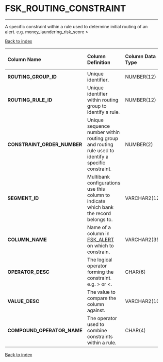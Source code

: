 # FSK_ROUTING_CONSTRAINT

---

A specific constraint within a rule used to determine initial routing of an alert.  e.g. money_laundering_risk_score >

[Back to index](./index.md)

| Column Name                 | Column Definition                                                                                          | Column Data Type   | Column Null Option   | PK   | FK      |
|:----------------------------|:-----------------------------------------------------------------------------------------------------------|:-------------------|:---------------------|:-----|:--------|
| **ROUTING_GROUP_ID**        | Unique identifier.                                                                                         | NUMBER(12)         | Not Null        | No   | Yes     |
| **ROUTING_RULE_ID**         | Unique identifier within routing group to identify a rule.                                              | NUMBER(12)         | Not Null             | No   | Yes     |
| **CONSTRAINT_ORDER_NUMBER** | Unique sequence number within routing group and routing rule used to identify a specific constraint. | NUMBER(2)          | Not Null             | Yes  | No      |
| **SEGMENT_ID**              | Multibank configurations use this column to indicate which bank the record belongs to.                     | VARCHAR2(128)      | Not Null             | No   | Yes     |
| **COLUMN_NAME**             | Name of a column in [FSK_ALERT](./fsk_alert.md) on which to constrain.                                                       | VARCHAR2(35)       | Null                 | No   | No      |
| **OPERATOR_DESC**           | The logical operator forming the constraint. e.g. > or <.                                                  | CHAR(6)            | Null                 | No   | No 700. |
| **VALUE_DESC**              | The value to compare the column against.                                                                   | VARCHAR2(1024)     | Null                 | No   | No      |
| **COMPOUND_OPERATOR_NAME**  | The operator used to combine constraints within a rule.                                                    | CHAR(4)            | Null                 | No   | No      |

[Back to index](./index.md)
